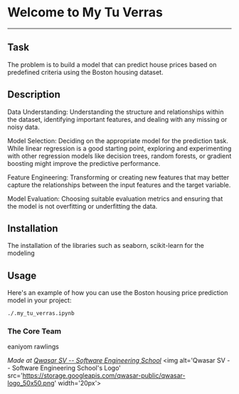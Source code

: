 # Welcome to My Tu Verras
***

## Task
The problem is to build a model that can predict house prices based on predefined criteria using the Boston housing dataset.

## Description
Data Understanding: Understanding the structure and relationships within the dataset, identifying important features, and dealing with any missing or noisy data.

Model Selection: Deciding on the appropriate model for the prediction task. While linear regression is a good starting point, exploring and experimenting with other regression models like decision trees, random forests, or gradient boosting might improve the predictive performance.

Feature Engineering: Transforming or creating new features that may better capture the relationships between the input features and the target variable.

Model Evaluation: Choosing suitable evaluation metrics and ensuring that the model is not overfitting or underfitting the data.

## Installation
The installation of the libraries such as seaborn, scikit-learn for the modeling

## Usage
Here's an example of how you can use the Boston housing price prediction model in your project:
```
./.my_tu_verras.ipynb
```

### The Core Team
eaniyom
rawlings

<span><i>Made at <a href='https://qwasar.io'>Qwasar SV -- Software Engineering School</a></i></span>
<span><img alt='Qwasar SV -- Software Engineering School's Logo' src='https://storage.googleapis.com/qwasar-public/qwasar-logo_50x50.png' width='20px'></span>
